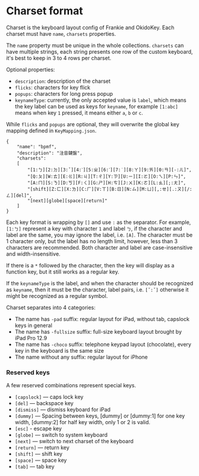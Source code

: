 # Charset format

Charset is the keyboard layout config of Frankie and OkidoKey.
Each charset must have `name`, `charsets` properties.

The `name` property must be unique in the whole collections. `charsets` can have multiple strings, each string presents one row of the custom keyboard, it's best to keep in 3 to 4 rows per charset.

Optional properties:

- `description`: description of the charset
- `flicks`: characters for key flick
- `popups`: characters for long press popup
- `keynameType`: currently, the only accepted value is `label`, which means the key label can be used as keys for `keyname`, for example `[1:abc]` means when key `1` pressed, it means either `a`, `b` or `c`.

While `flicks` and `popups` are optional, they will overwrite the global key mapping defined in `KeyMapping.json`.

```
{
    "name": "bpmf",
    "description": "注音鍵盤",
    "charsets":
    [
        "[1:ㄅ][2:ㄉ][3:ˇ][4:ˋ][5:ㄓ][6:ˊ][7:˙][8:ㄚ][9:ㄞ][0:ㄢ][-:ㄦ]",
        "[Q:ㄆ][W:ㄊ][E:ㄍ][R:ㄐ][T:ㄔ][Y:ㄗ][U:ㄧ][I:ㄛ][O:ㄟ][P:ㄣ]",
        "[A:ㄇ][S:ㄋ][D:ㄎ][F:ㄑ][G:ㄕ][H:ㄘ][J:ㄨ][K:ㄜ][L:ㄠ][;:ㄤ]",
        "[shift][Z:ㄈ][X:ㄌ][C:ㄏ][V:ㄒ][B:ㄖ][N:ㄙ][M:ㄩ][,:ㄝ][.:ㄡ][/:ㄥ][del]",
        "[next][globe][space][return]"
    ]
}
```

Each key format is wrapping by `[]` and use `:` as the separator. For example, `[1:ㄅ]` represent a key with character `1` and label `ㄅ`, if the character and label are the same, you may ignore the label, i.e. `[A]`. The character must be 1 character only, but the label has no length limit, however, less than 3 characters are recommended. Both character and label are case-insensitive and width-insensitive.

If there is a `*` followed by the character, then the key will display as a function key, but it still works as a regular key.

If the `keynameType` is the label, and when the character should be recognized as `keyname`, then it must be the character, label pairs, i.e. `[ˇ:ˇ]` otherwise it might be recognized as a regular symbol.

Charset separates into 4 categories:

- The name has `-pad` suffix: regular layout for iPad, without tab, capslock keys in general
- The name has `-fullsize` suffix: full-size keyboard layout brought by iPad Pro 12.9
- The name has `-choco` suffix: telephone keypad layout (chocolate), every key in the keyboard is the same size
- The name without any suffix: regular layout for iPhone

### Reserved keys

A few reserved combinations represent special keys.

- `[capslock]` — caps lock key
- `[del]` — backspace key
- `[dismiss]` — dismiss keyboard for iPad
- `[dummy]` — Spacing between keys, [dummy] or [dummy:1] for one key width, [dummy:2] for half key width, only 1 or 2 is valid.
- `[esc]` - escape key
- `[globe]` — switch to system keyboard
- `[next]` — switch to next charset of the keyboard
- `[return]` — return key
- `[shift]` — shift key
- `[space]` — space key
- `[tab]` — tab key
